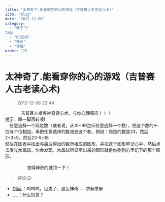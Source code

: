 ```yaml
---
title: "太神奇了.能看穿你的心的游戏（吉普赛人古老读心术)"
icon: "blog"
date: "2012-12-06"
category:
  - "叶子飞"
tag:
  - "QQ空间"
  - "备份"
  - "转载"
order: 125
---
```

# 太神奇了.能看穿你的心的游戏（吉普赛人古老读心术)
> 2012-12-06 22:44


             吉普赛人祖传神奇读心术，与你心理感应！！！  
提示：踩一脚再转噢!    
　任意选择一个两位数（或者说，从10~99之间任意选择一个数），把这个数的十位与个位相加，再把任意选择的数减去这个和。例如：你选的数是23，然后2+3=5，然后23-5=18  
然后在图表中找出与最后得出的数所相应的图形，并把这个图形牢记心中，然后点击发光水晶球。你会发现，水晶球所显示出来的图形就是你刚刚心里记下的那个图形。  
            
                  觉得神奇的就顶一下！
> 评论(2)


* [刘丽 ](https://user.qzone.qq.com/862212792)：呜呜呜，见鬼了，这么神奇……求解求解 
* [＿ ](https://user.qzone.qq.com/1192030120)：什么玩意？ 